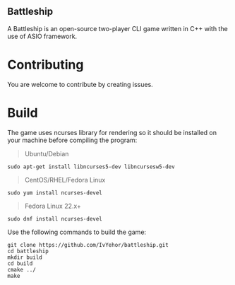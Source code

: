 ## Battleship

A Battleship is an open-source two-player CLI game written in C++ with the use of ASIO framework. 

# Contributing

You are welcome to contribute by creating issues.

# Build

The game uses ncurses library for rendering so it should be installed on your machine before compiling the program:

>Ubuntu/Debian
```
sudo apt-get install libncurses5-dev libncursesw5-dev
```

>CentOS/RHEL/Fedora Linux
```
sudo yum install ncurses-devel
```

>Fedora Linux 22.x+
```
sudo dnf install ncurses-devel
```

Use the following commands to build the game:

```
git clone https://github.com/IvYehor/battleship.git
cd battleship
mkdir build
cd build
cmake ../
make
```


